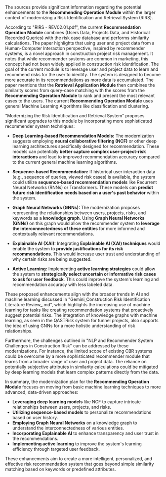 The sources provide significant information regarding the potential enhancements to the **Recommending Operation Module** within the larger context of modernizing a Risk Identification and Retrieval System (RIRS).

According to "RIRS - REV02.01.pdf", the current **Recommendation Operation Module** combines (Users Data, Projects Data, and Historical Recorded Queries) with the risk case database and performs similarity calculations. The paper highlights that using user and project data from a Human-Computer Interaction perspective, inspired by recommender systems, is a novel approach in construction project risk management. It notes that while recommender systems are common in marketing, this concept had not been widely applied in construction risk identification. The goal of the current module is to leverage user and project data to learn and recommend risks for the user to identify. The system is designed to become more accurate in its recommendations as more data is accumulated. The paper mentions that the **Retrieval Application Module** then combines the similarity scores from query-case matching with the scores from the **Recommending Operation Module** to rank and present the most relevant cases to the users. The current **Recommending Operation Module** uses general Machine Learning Algorithms like classification and clustering.

"Modernizing the Risk Identification and Retrieval System" proposes significant upgrades to this module by incorporating more sophisticated recommender system techniques:

* **Deep Learning-based Recommendation Models:** The modernization suggests employing **neural collaborative filtering (NCF)** or other deep learning architectures specifically designed for recommendation. These models can potentially **better capture complex user-project-risk interactions** and lead to improved recommendation accuracy compared to the current general machine learning algorithms.

* **Sequence-based Recommendation:** If historical user interaction data (e.g., sequence of queries, viewed risk cases) is available, the system could utilize **sequence-based recommendation models** like Recurrent Neural Networks (RNNs) or Transformers. These models can **predict future risk identification needs based on a user's past behavior** within the system.

* **Graph Neural Networks (GNNs):** The modernization proposes representing the relationships between users, projects, risks, and keywords as a **knowledge graph**. Using **Graph Neural Networks (GNNs)** on this graph would allow the recommender system to **leverage the interconnectedness of these entities** for more informed and contextually relevant recommendations.

* **Explainable AI (XAI):** Integrating **Explainable AI (XAI) techniques** would enable the system to **provide justifications for its risk recommendations**. This would increase user trust and understanding of why certain risks are being suggested.

* **Active Learning:** Implementing **active learning strategies** could allow the system to **strategically select uncertain or informative risk cases to ask for user feedback**. This could improve the system's learning and recommendation accuracy with less labeled data.

These proposed enhancements align with the broader trends in AI and machine learning discussed in "Gemini_Construction Risk Identification Literature Review_.md", which highlights the increasing use of machine learning for tasks like creating recommendation systems that proactively suggest potential risks. The integration of knowledge graphs with machine learning, as seen in the QASTRisk system for tunnel projects, also supports the idea of using GNNs for a more holistic understanding of risk relationships.

Furthermore, the challenges outlined in "NLP and Recommender System Challenges in Construction Risk" can be addressed by these modernizations. For instance, the limited scope of existing CBR systems could be overcome by a more sophisticated recommender module that learns from a broader range of user and project data. The reliance on potentially subjective attributes in similarity calculations could be mitigated by deep learning models that learn complex patterns directly from the data.

In summary, the modernization plan for the **Recommending Operation Module** focuses on moving from basic machine learning techniques to more advanced, data-driven approaches:

* **Leveraging deep learning models** like NCF to capture intricate relationships between users, projects, and risks.
* **Utilizing sequence-based models** to personalize recommendations based on user history.
* **Employing Graph Neural Networks** on a knowledge graph to understand the interconnectedness of various entities.
* **Incorporating Explainable AI** to enhance transparency and user trust in the recommendations.
* **Implementing active learning** to improve the system's learning efficiency through targeted user feedback.

These enhancements aim to create a more intelligent, personalized, and effective risk recommendation system that goes beyond simple similarity matching based on keywords or predefined attributes.
